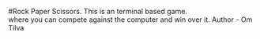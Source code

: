 #Rock Paper Scissors.
This is an terminal based game.
<br>
where you can compete against the computer and win over it.
Author - Om Tilva
